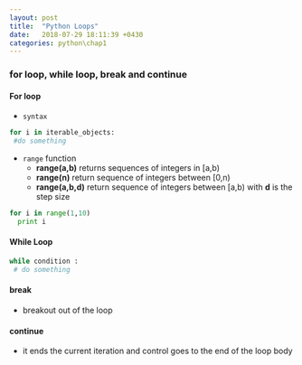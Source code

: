 ```yaml
---
layout: post  
title:  "Python Loops"  
date:   2018-07-29 18:11:39 +0430  
categories: python\chap1  
---
```


### for loop, while loop, break and continue 

#### For loop
- `syntax`  
```python
for i in iterable_objects:
 #do something
```

- `range` function
  - **range(a,b)** returns sequences of integers in [a,b)
  - **range(n)** return sequence of integers between [0,n)
  - **range(a,b,d)** return sequence of integers between [a,b) with **d** is the step size

```python
for i in range(1,10)
  print i
```

#### While Loop
```python
while condition :
 # do something
```

#### break
- breakout out of the loop

#### continue
- it ends the current iteration and control goes to the end of the loop body

